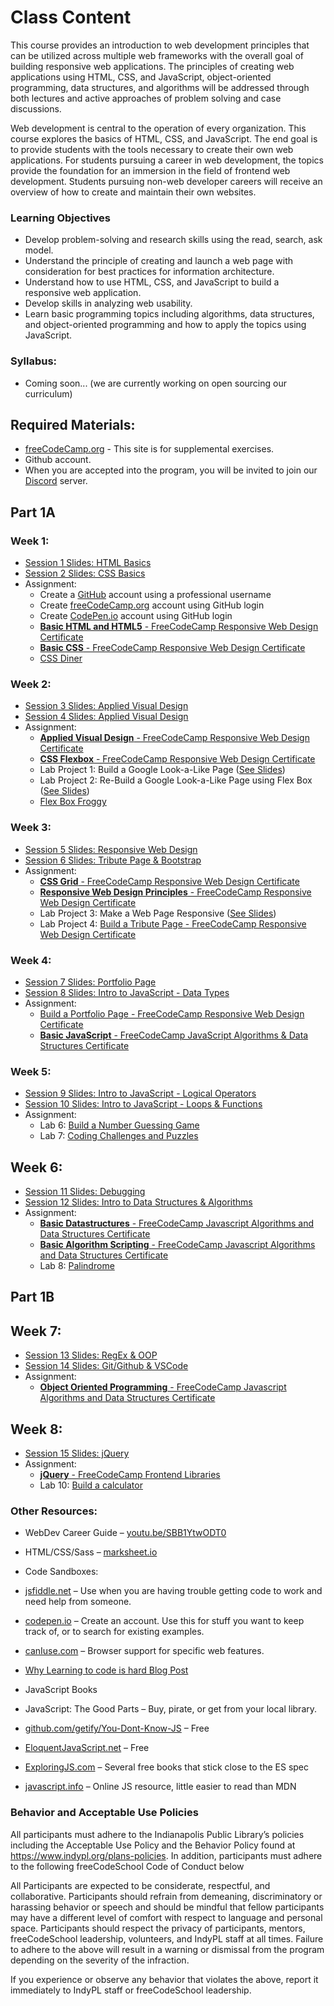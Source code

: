 # Class Content

This course provides an introduction to web development principles that can be utilized across multiple web frameworks with the overall goal of building responsive web applications. 
The principles of creating web applications using HTML, CSS, and JavaScript, object-oriented programming, data structures, and algorithms will be addressed through both lectures and active approaches of problem solving and case discussions.

Web development is central to the operation of every organization. This course explores the basics of HTML, CSS, and JavaScript. 
The end goal is to provide students with the tools necessary to create their own web applications. 
For students pursuing a career in web development, the topics provide the foundation for an immersion in the field of frontend web development. 
Students pursuing non-web developer careers will receive an overview of how to create and maintain their own websites.

### Learning Objectives

* Develop problem-solving and research skills using the read, search, ask model.
* Understand the principle of creating and launch a web page with consideration for best practices for information architecture.
* Understand how to use HTML, CSS, and JavaScript to build a responsive web application.
* Develop skills in analyzing web usability.
* Learn basic programming topics including algorithms, data structures, and object-oriented programming and how to apply the topics using JavaScript.

### Syllabus:
* Coming soon... (we are currently working on open sourcing our curriculum)

## Required Materials:
* [freeCodeCamp.org](https://freeCodeCamp.org) - This site is for supplemental exercises.
* Github account.
* When you are accepted into the program, you will be invited to join our [Discord](https://discord.com/) server.

## Part 1A

### Week 1:
* [Session 1 Slides: HTML Basics](https://drive.google.com/open?id=1U2LdhLmG1A4qxNXCepvydOYfutEnd0E2XG4eI93nkag)
* [Session 2 Slides: CSS Basics](https://drive.google.com/open?id=1BWWSvYZvw9YTP4w_QPeOHymkkqX1k45WvckFVGg88w0)
* Assignment:
  * Create a [GitHub](https://github.com/) account using a professional username
  * Create [freeCodeCamp.org](https://www.freecodecamp.org) account using GitHub login
  * Create [CodePen.io](https://codepen.io/) account using GitHub login
  * [**Basic HTML and HTML5** - FreeCodeCamp Responsive Web Design Certificate](https://www.freecodecamp.org/learn/responsive-web-design/basic-html-and-html5/)
  * [**Basic CSS** - FreeCodeCamp Responsive Web Design Certificate](https://www.freecodecamp.org/learn/responsive-web-design/basic-css/)
  * [CSS Diner](https://flukeout.github.io/#)

### Week 2:
* [Session 3 Slides: Applied Visual Design](https://drive.google.com/open?id=1JM_TrmE09uytcPd6JGvEf-dR9GFzG-_C8pWhgWQVkD0)
* [Session 4 Slides: Applied Visual Design](https://drive.google.com/open?id=1_eirSgScrBz-LmnvkazJbjyeEjIYgv9H6Gj6zxmLJOE)
* Assignment:
  * [**Applied Visual Design** - FreeCodeCamp Responsive Web Design Certificate](https://www.freecodecamp.org/learn/responsive-web-design/applied-visual-design/)
  * [**CSS Flexbox** - FreeCodeCamp Responsive Web Design Certificate](https://www.freecodecamp.org/learn/responsive-web-design/css-flexbox/)
  * Lab Project 1: Build a Google Look-a-Like Page ([See Slides](https://docs.google.com/presentation/d/1JM_TrmE09uytcPd6JGvEf-dR9GFzG-_C8pWhgWQVkD0/edit#slide=id.g7ce1e87238_0_405))
  * Lab Project 2: Re-Build a Google Look-a-Like Page using Flex Box ([See Slides](https://docs.google.com/presentation/d/1_eirSgScrBz-LmnvkazJbjyeEjIYgv9H6Gj6zxmLJOE/edit#slide=id.g7ce1e87238_0_405))
  * [Flex Box Froggy](http://flexboxfroggy.com/)

### Week 3:
* [Session 5 Slides: Responsive Web Design](https://drive.google.com/open?id=1p508JCHHc7aidQ6mmy-SXA7tJtYKTwow4YIk9LC6mC0)
* [Session 6 Slides: Tribute Page & Bootstrap](https://drive.google.com/open?id=1w7vdGTgMIE0a26lickPyLH1zNS8rfIrV335K5ywMfDk)
* Assignment:
  * [**CSS Grid** - FreeCodeCamp Responsive Web Design Certificate](https://www.freecodecamp.org/learn/responsive-web-design/css-grid/)
  * [**Responsive Web Design Principles** - FreeCodeCamp Responsive Web Design Certificate](https://www.freecodecamp.org/learn/responsive-web-design/responsive-web-design-principles/) 
  * Lab Project 3: Make a Web Page Responsive ([See Slides](https://docs.google.com/presentation/d/1p508JCHHc7aidQ6mmy-SXA7tJtYKTwow4YIk9LC6mC0/edit#slide=id.g7ce1e87238_0_405))
  * Lab Project 4: [Build a Tribute Page - FreeCodeCamp Responsive Web Design Certificate](https://www.freecodecamp.org/learn/responsive-web-design/responsive-web-design-projects/build-a-tribute-page)

### Week 4:
* [Session 7 Slides: Portfolio Page](https://drive.google.com/open?id=1VIWBcKubfPD2fsOjr2TTpfOSCEWUPOolHa4zq71NaFE)
* [Session 8 Slides: Intro to JavaScript - Data Types](https://drive.google.com/open?id=1bj8nOYBpC4CD5EpPbR-jsnqPe2xpGhlqUjFxfYxKBsw)
* Assignment: 
  * [Build a Portfolio Page - FreeCodeCamp Responsive Web Design Certificate](https://www.freecodecamp.org/learn/responsive-web-design/responsive-web-design-projects/build-a-personal-portfolio-webpage)
  * [**Basic JavaScript** - FreeCodeCamp JavaScript Algorithms & Data Structures Certificate](https://www.freecodecamp.org/learn/javascript-algorithms-and-data-structures/basic-javascript/) 
  
### Week 5:
* [Session 9 Slides: Intro to JavaScript - Logical Operators](https://drive.google.com/open?id=19kLwdpEHa4GcxG67RsvjwswNzlWKlWbB7puz-oYvFcs)
* [Session 10 Slides: Intro to JavaScript - Loops & Functions](https://drive.google.com/open?id=1nsTJYyWmZggNAF00x5OHZxTuLZbJgaEKtHCWIGF0qXM)
* Assignment:
  * Lab 6: [Build a Number Guessing Game](https://docs.google.com/presentation/d/19kLwdpEHa4GcxG67RsvjwswNzlWKlWbB7puz-oYvFcs/edit#slide=id.g80e6964fa4_1_0)
  * Lab 7: [Coding Challenges and Puzzles](https://docs.google.com/presentation/d/1nsTJYyWmZggNAF00x5OHZxTuLZbJgaEKtHCWIGF0qXM/edit#slide=id.g80f986e85b_0_8)


## Week 6:
* [Session 11 Slides: Debugging](https://drive.google.com/open?id=1PbyyjcotyzD6UL0hN_LXNJ5xQqnc1IO5EU1qUO59_Xo)
* [Session 12 Slides: Intro to Data Structures & Algorithms](https://drive.google.com/open?id=1-dUJ5NqbpcVuc5FZ_ZI53yGrw5iNhInAz0qXk0iO8VI)
* Assignment:
  * [**Basic Datastructures** - FreeCodeCamp Javascript Algorithms and Data Structures Certificate](https://www.freecodecamp.org/learn/javascript-algorithms-and-data-structures/basic-data-structures/) 
  * [**Basic Algorithm Scripting** - FreeCodeCamp Javascript Algorithms and Data Structures Certificate](https://www.freecodecamp.org/learn/javascript-algorithms-and-data-structures/basic-algorithm-scripting/) 
  * Lab 8: [Palindrome](https://docs.google.com/presentation/d/1PbyyjcotyzD6UL0hN_LXNJ5xQqnc1IO5EU1qUO59_Xo/edit#slide=id.g80f986e85b_0_8)

## Part 1B

## Week 7:
* [Session 13 Slides: RegEx & OOP](https://drive.google.com/open?id=11TcvPuesmjGYPJgstPfQL1aX4jvLwsJ-iWgGFjOZjsU)
* [Session 14 Slides: Git/Github & VSCode](https://drive.google.com/open?id=1AyLIRYQXeN_Dde7la41y8uRzIrriNYtEKg2cguPELz8)
* Assignment:
  * [**Object Oriented Programming** - FreeCodeCamp Javascript Algorithms and Data Structures Certificate](https://www.freecodecamp.org/learn/javascript-algorithms-and-data-structures/object-oriented-programming/) 
  
## Week 8:
* [Session 15 Slides: jQuery](https://drive.google.com/open?id=1dp83RhWPvm8S-djt1R0_N2B752YR1Sb6TpmdaKuAv54)
* Assignment:
  * [**jQuery** - FreeCodeCamp Frontend Libraries](https://www.freecodecamp.org/learn/front-end-libraries/jquery/)
  * Lab 10: [Build a calculator](https://docs.google.com/presentation/d/1dp83RhWPvm8S-djt1R0_N2B752YR1Sb6TpmdaKuAv54/edit#slide=id.g71b01de4b7_0_48)

### Other Resources:
* WebDev Career Guide – [youtu.be/SBB1YtwODT0](https://youtu.be/SBB1YtwODT0)
* HTML/CSS/Sass – [marksheet.io](https://marksheet.io)

* Code Sandboxes:
 * [jsfiddle.net](https://jsfiddle.net) – Use when you are having trouble getting code to work and
need help from someone.
 * [codepen.io](https://codepen.io) – Create an account. Use this for stuff you want to keep track of, or
to search for existing examples.
* [canIuse.com](https://canIuse.com) – Browser support for specific web features.
* [Why Learning to code is hard Blog Post](https://thinkful.com/blog/why-learning-to-code-is-so-damn-hard)

* JavaScript Books

 * JavaScript: The Good Parts – Buy, pirate, or get from your local library.
 * [github.com/getify/You-Dont-Know-JS](https://github.com/getify/You-Dont-Know-JS) – Free
 * [EloquentJavaScript.net](https://EloquentJavaScript.net) – Free
 * [ExploringJS.com](https://ExploringJS.com) – Several free books that stick close to the ES spec
 * [javascript.info](https://javascript.info/) – Online JS resource, little easier to read than MDN

### Behavior and Acceptable Use Policies
   All participants must adhere to the Indianapolis Public Library’s policies including the Acceptable Use Policy and the Behavior Policy found at https://www.indypl.org/plans-policies.
   In addition, participants must adhere to the following freeCodeSchool Code of Conduct below
   
   
   All Participants are expected to be considerate, respectful, and collaborative. Participants should refrain from demeaning, discriminatory or harassing behavior or speech and should be mindful that fellow participants may have a different level of comfort with respect to language and personal space. Participants should respect the privacy of participants, mentors, freeCodeSchool leadership, volunteers, and IndyPL staff at all times. Failure to adhere to the above will result in a warning or dismissal from the program depending on the severity of the infraction. 
   
   If you experience or observe any behavior that violates the above, report it immediately to IndyPL staff or freeCodeSchool leadership.
